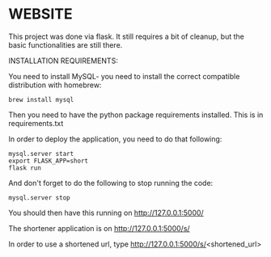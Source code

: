# WEBSITE

This project was done via flask. It still requires a bit of cleanup, but the basic functionalities are still there.

INSTALLATION REQUIREMENTS:

You need to install MySQL- you need to install the correct compatible distribution with homebrew:
```
brew install mysql
```

Then you need to have the python package requirements installed. This is in requirements.txt

In order to deploy the application, you need to do that following:
```
mysql.server start
export FLASK_APP=short
flask run
```

And don't forget to do the following to stop running the code:
```
mysql.server stop
```

You should then have this running on http://127.0.0.1:5000/

The shortener application is on http://127.0.0.1:5000/s/

In order to use a shortened url, type http://127.0.0.1:5000/s/<shortened_url>